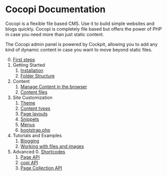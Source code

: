 Cocopi Documentation
===

Cocopi is a flexible file based CMS. Use it to build simple websites and blogs quickly. Cocopi is completely file based but offers the power of PHP in case you need more than just static content.

The Cocopi admin panel is powered by Cockpit, allowing you to add any kind of dynamic content in case you want to move beyond static files.

0. [First steps](first-steps.md)
1. Getting Started
    1. [Installation](installation.md)
    2. [Folder Structure](folder-structure.md)
2. Content
    1. [Manage Content in the browser](interface.md)
    1. [Content files](content.md)
3. Site Customization
    1. [Theme](theme.md)
    2. [Content types](types.md)
    3. [Page layouts](page-layouts.md)
    4. [Snippets](snippets.md)
    5. [Menus](menus.md)
    6. [bootstrap.php](bootstrap.md)
4. Tutorials and Examples
    1. [Blogging](blog.md)
    2. [Working with files and images](files-and-images.md)
4. Advanced
    0. [Shortcodes](shortcodes.md)
    1. [Page API](page-api.md)
    2. [copi API](copi-api.md)
    3. [Page Collection API](page-collection-api.md)
